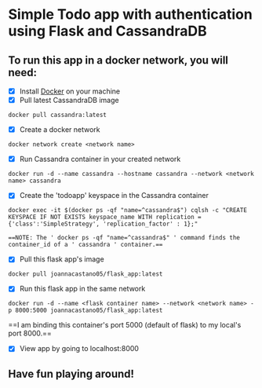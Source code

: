 # Simple Todo app with authentication using Flask and CassandraDB

## To run this app in a docker network, you will need:

- [x] Install [Docker](https://docs.docker.com/get-docker/) on your machine
- [x] Pull latest CassandraDB image 
```
docker pull cassandra:latest
```
- [x] Create a docker network
```
docker network create <network name> 
```
- [x] Run Cassandra container in your created network
```
docker run -d --name cassandra --hostname cassandra --network <network name> cassandra  
```
- [x] Create the 'todoapp' keyspace in the Cassandra container 
```
docker exec -it $(docker ps -qf "name=^cassandra$") cqlsh -c "CREATE KEYSPACE IF NOT EXISTS keyspace_name WITH replication = {'class':'SimpleStrategy', 'replication_factor' : 1};"

==NOTE: The ' docker ps -qf "name=^cassandra$" ' command finds the container_id of a ' cassandra ' container.==

```
- [x] Pull this flask app's image 
```
docker pull joannacastano05/flask_app:latest 
```
- [x] Run this flask app in the same network
```
docker run -d --name <flask container name> --network <network name> -p 8000:5000 joannacastano05/flask_app:latest
```
==I am binding this container's port 5000 (default of flask) to my local's port 8000.==
- [x] View app by going to localhost:8000

## Have fun playing around!

